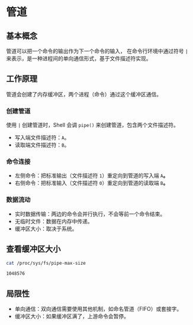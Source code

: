 # 管道

## 基本概念

管道可以把一个命令的输出作为下一个命令的输入，
在命令行环境中通过符号 `|` 来表示，是一种进程间的单向通信形式，基于文件描述符实现。

## 工作原理

管道会创建了内存缓冲区，两个进程（命令）通过这个缓冲区通信。

### 创建管道

使用 `|` 创建管道时，Shell 会调 `pipe()` 来创建管道，包含两个文件描述符。

* 写入端文件描述符：`A`。
* 读取端文件描述符：`B`。

### 命令连接

* 左侧命令：把标准输出（文件描述符 `1`）重定向到管道的写入端 `A`**。**
* 右侧命令：把标准输入（文件描述符 `0`）重定向到管道的读取端 `B`**。**

### 数据流动

* 实时数据传输：两边的命令会并行执行，不会等前一个命令结束。
* 无临时文件：数据在内存中传递。
* 缓冲区大小：取决于系统。

## 查看缓冲区大小

```bash
cat /proc/sys/fs/pipe-max-size
```

```bash
1048576
```

## 局限性

* 单向通信：双向通信需要使用其他机制，如命名管道（FIFO）或套接字。
* 缓冲区大小：如果缓冲区满了，上游命令会暂停。
